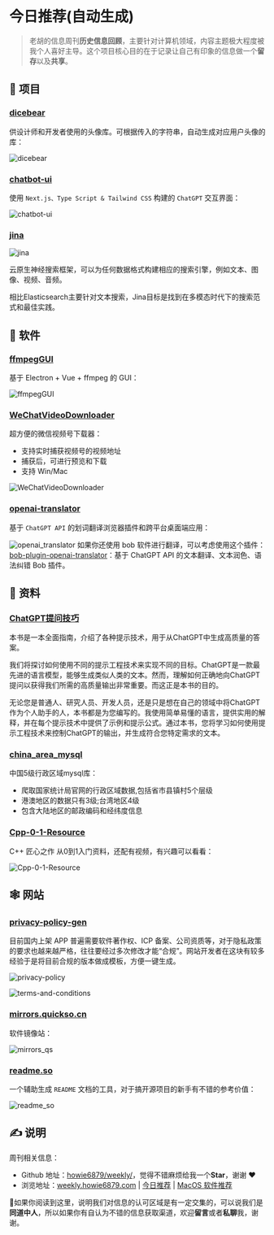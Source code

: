# 今日推荐(自动生成)

> 老胡的信息周刊**历史信息回顾**，主要针对计算机领域，内容主题极大程度被我个人喜好主导。这个项目核心目的在于记录让自己有印象的信息做一个**留存**以及**共享**。


## 🎯 项目 

### [dicebear](https://github.com/dicebear/dicebear)

供设计师和开发者使用的头像库。可根据传入的字符串，自动生成对应用户头像的库：

![dicebear](https://images-1252557999.file.myqcloud.com/uPic/dicebear.jpg) 

### [chatbot-ui](https://github.com/mckaywrigley/chatbot-ui)

使用 `Next.js、Type Script & Tailwind CSS` 构建的 `ChatGPT` 交互界面：

![chatbot-ui](https://images-1252557999.file.myqcloud.com/uPic/chatbot-ui.png) 

### [jina](https://github.com/jina-ai/jina)

![jina](https://img.turingark.com/uPic/9MHbAU.png)

云原生神经搜索框架，可以为任何数据格式构建相应的搜索引擎，例如文本、图像、视频、音频。

相比Elasticsearch主要针对文本搜索，Jina目标是找到在多模态时代下的搜索范式和最佳实践。 

## 🤖 软件 

### [ffmpegGUI](https://github.com/zhen-ke/ffmpegGUI)

基于 Electron + Vue + ffmpeg 的 GUI：

![ffmpegGUI](https://images-1252557999.file.myqcloud.com/uPic/ffmpegGUI.jpeg) 

### [WeChatVideoDownloader](https://github.com/lecepin/WeChatVideoDownloader)

超方便的微信视频号下载器：

- 支持实时捕获视频号的视频地址
- 捕获后，可进行预览和下载
- 支持 Win/Mac

![WeChatVideoDownloader](https://images-1252557999.file.myqcloud.com/uPic/WeChatVideoDownloader.png) 

### [openai-translator](https://github.com/yetone/openai-translator)

基于 `ChatGPT API` 的划词翻译浏览器插件和跨平台桌面端应用：

![openai_translator](https://images-1252557999.file.myqcloud.com/uPic/openai_translator.jpg)
如果你还使用 bob 软件进行翻译，可以考虑使用这个插件：[bob-plugin-openai-translator](https://github.com/yetone/bob-plugin-openai-translator)：基于 ChatGPT API 的文本翻译、文本润色、语法纠错 Bob 插件。 

## 👀 资料 

### [ChatGPT提问技巧](https://github.com/ORDINAND/The-Art-of-Asking-ChatGPT-for-High-Quality-Answers-A-complete-Guide-to-Prompt-Engineering-Technique)

本书是一本全面指南，介绍了各种提示技术，用于从ChatGPT中生成高质量的答案。

我们将探讨如何使用不同的提示工程技术来实现不同的目标。ChatGPT是一款最先进的语言模型，能够生成类似人类的文本。然而，理解如何正确地向ChatGPT提问以获得我们所需的高质量输出非常重要。而这正是本书的目的。

无论您是普通人、研究人员、开发人员，还是只是想在自己的领域中将ChatGPT作为个人助手的人，本书都是为您编写的。我使用简单易懂的语言，提供实用的解释，并在每个提示技术中提供了示例和提示公式。通过本书，您将学习如何使用提示工程技术来控制ChatGPT的输出，并生成符合您特定需求的文本。 

### [china\_area\_mysql](https://github.com/kakuilan/china_area_mysql)

中国5级行政区域mysql库：

- 爬取国家统计局官网的行政区域数据,包括省市县镇村5个层级
- 港澳地区的数据只有3级;台湾地区4级
- 包含大陆地区的邮政编码和经纬度信息 

### [Cpp-0-1-Resource](https://github.com/AnkerLeng/Cpp-0-1-Resource)

C++ 匠心之作 从0到1入门资料，还配有视频，有兴趣可以看看：

![Cpp-0-1-Resource](https://img.turingark.com/uPic/rM99nS.png) 

## 🕸 网站 

### [privacy-policy-gen](https://toolbox.yolo.blue/#/privacy-policy)

目前国内上架 APP 普遍需要软件著作权、ICP 备案、公司资质等，对于隐私政策的要求也越来越严格，往往要经过多次修改才能“合规”。网站开发者在这块有较多经验于是将目前合规的版本做成模板，方便一键生成。

![privacy-policy](https://img.turingark.com/uPic/U5XxZE.png)

![terms-and-conditions](https://img.turingark.com/uPic/jH8Xyz.png) 

### [mirrors.quickso.cn](https://mirrors.quickso.cn/)

软件镜像站：

![mirrors_qs](https://images-1252557999.file.myqcloud.com/uPic/mirrors_qs.jpg) 

### [readme.so](https://readme.so/)

一个辅助生成 `README` 文档的工具，对于搞开源项目的新手有不错的参考价值：

![readme_so](https://img.turingark.com/uPic/readme_so.jpg) 

## ✍️ 说明

周刊相关信息：

- Github 地址：[howie6879/weekly/](https://github.com/howie6879/weekly/)，觉得不错麻烦给我一个**Star**，谢谢 ❤️
- 浏览地址：[weekly.howie6879.com](https://weekly.howie6879.com) | [今日推荐](https://weekly.howie6879.com/recommend/index.html) | [MacOS 软件推荐](https://weekly.howie6879.com/soft/mac.html)

🙌如果你阅读到这里，说明我们对信息的认可区域是有一定交集的，可以说我们是**同道中人**，所以如果你有自认为不错的信息获取渠道，欢迎**留言**或者**私聊**我，谢谢。

